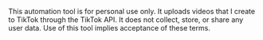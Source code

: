 This automation tool is for personal use only. It uploads videos that I create to TikTok through the TikTok API.
It does not collect, store, or share any user data. Use of this tool implies acceptance of these terms.

